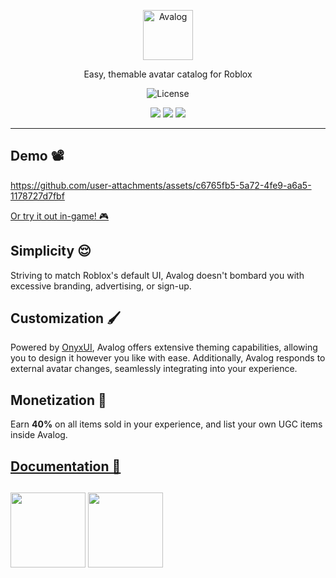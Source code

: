 <p align="center">
  <a href="https://avafe.me/Avalog">
    <picture>
      <source srcset="/gh-assets/LogoStamp.svg"></source>
      <img alt="Avalog" src="/gh-assets/LogoStamp.svg" height="80"></img>
    </picture>
  </a>
</p>

<p align="center">
  Easy, themable avatar catalog for Roblox
</p>

<p align="center">
  <img title="MIT licensed" alt="License" src="https://img.shields.io/github/license/imavafe/Avalog"></img>
</p>

<p align="center">
  <a href="https://avafe.me/bsky"><img src="https://img.shields.io/badge/Bluesky-0285FF?logo=bluesky&logoColor=fff&style=for-the-badge" /></a>
  <a href="https://avafe.me/x"><img src="https://img.shields.io/badge/X-000000?style=for-the-badge&logo=x&logoColor=white" /></a>
  <a href="https://avafe.me/discord"><img src="https://img.shields.io/badge/Discord-5865F2?style=for-the-badge&logo=discord&logoColor=white"></img></a>
</p>

---

## Demo 📽️

https://github.com/user-attachments/assets/c6765fb5-5a72-4fe9-a6a5-1178727d7fbf

[Or try it out in-game! 🎮](https://www.roblox.com/games/95426183703947)

## Simplicity 😌

Striving to match Roblox's default UI, Avalog doesn't bombard you with excessive branding, advertising, or sign-up.

## Customization 🖌️

Powered by [OnyxUI](https://github.com/ImAvafe/OnyxUI), Avalog offers extensive theming capabilities, allowing you to design it however you like with ease. Additionally, Avalog responds to external avatar changes, seamlessly integrating into your experience.

## Monetization 💸

Earn **40%** on all items sold in your experience, and list your own UGC items inside Avalog.

## [Documentation 📄](https://loneka.com/Avalog/)

##

<span align="center">
  <a href="https://suite.loneka.com" target="_blank" rel="noopener noreferrer"><img src="https://github.com/user-attachments/assets/05d870f1-a166-4908-a437-a62b27be4bec" height="120px"></img></a>
  <a href="https://avafe.me" target="_blank" rel="noopener noreferrer"><img src="https://github.com/user-attachments/assets/7e8ca32f-d08d-48d7-b9a1-0146092d555b" height="120px"></img></a>
</span>

